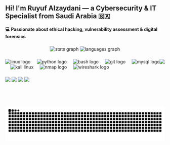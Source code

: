 <h2 align="left">Hi! I'm Ruyuf Alzaydani — a Cybersecurity & IT Specialist from Saudi Arabia 🇸🇦</h2>
<h4 align="left">💻 Passionate about ethical hacking, vulnerability assessment & digital forensics</h4>

###

<div align="center">
  <img src="https://github-readme-stats.vercel.app/api?username=4lac&hide_title=false&hide_rank=false&show_icons=true&include_all_commits=true&count_private=true&theme=dracula&locale=en&hide_border=false" height="150" alt="stats graph" />
  <img src="https://github-readme-stats.vercel.app/api/top-langs?username=4lac&layout=compact&card_width=320&langs_count=6&theme=dracula&hide_border=false" height="150" alt="languages graph" />
</div>

###

<img align="right" height="150" src="https://media.giphy.com/media/qgQUggAC3Pfv687qPC/giphy.gif" />

###

<div align="left">
  <img src="https://cdn.jsdelivr.net/gh/devicons/devicon/icons/linux/linux-original.svg" height="30" alt="linux logo" />
  <img width="12" />
  <img src="https://cdn.jsdelivr.net/gh/devicons/devicon/icons/python/python-original.svg" height="30" alt="python logo" />
  <img width="12" />
  <img src="https://cdn.jsdelivr.net/gh/devicons/devicon/icons/bash/bash-original.svg" height="30" alt="bash logo" />
  <img width="12" />
  <img src="https://cdn.jsdelivr.net/gh/devicons/devicon/icons/git/git-original.svg" height="30" alt="git logo" />
  <img width="12" />
  <img src="https://cdn.jsdelivr.net/gh/devicons/devicon/icons/mysql/mysql-original.svg" height="30" alt="mysql logo" />
  <img width="12" />
  <img src="https://www.vectorlogo.zone/logos/kali_org/kali_org-icon.svg" height="30" alt="kali linux" />
  <img width="12" />
  <img src="https://seeklogo.com/images/N/nmap-logo-964D70A3EE-seeklogo.com.png" height="30" alt="nmap logo" />
  <img width="12" />
  <img src="https://www.svgrepo.com/show/353935/wireshark-icon.svg" height="30" alt="wireshark logo" />
</div>

###

<div align="left">
  <img src="https://img.shields.io/static/v1?message=Twitch&logo=twitch&label=&color=9146FF&logoColor=white&style=for-the-badge" height="35" />
  <img src="https://img.shields.io/static/v1?message=Discord&logo=discord&label=&color=7289DA&logoColor=white&style=for-the-badge" height="35" />
  <img src="https://img.shields.io/static/v1?message=Gmail&logo=gmail&label=&color=D14836&logoColor=white&style=for-the-badge" height="35" />
  <img src="https://img.shields.io/static/v1?message=LinkedIn&logo=linkedin&label=&color=0077B5&logoColor=white&style=for-the-badge" height="35" />
</div>

###

<br clear="both" />

<img src="https://raw.githubusercontent.com/4lac/4lac/output/snake.svg" alt="Snake animation" />

###
